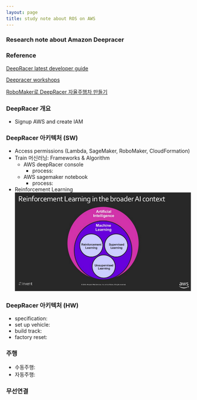```yaml
---
layout: page
title: study note about ROS on AWS
---
```


### Research note about Amazon Deepracer

### Reference
[DeepRacer latest developer guide](https://docs.aws.amazon.com/deepracer/latest/developerguide/awsracerdg.pdf#%5B%7B%22num%22%3A565%2C%22gen%22%3A0%7D%2C%7B%22name%22%3A%22XYZ%22%7D%2C72%2C416.96%2Cnull%5D)

[Deepracer workshops](https://www.slideshare.net/AmazonWebServices/new-launch-repeat-1-aws-deepracer-workshops-a-new-fun-way-to-learn-reinforcement-learning-aim206r1-aws-reinvent-2018)

[RoboMaker로 DeepRacer 자율주행차 만들기](https://www.youtube.com/watch?v=v5GBUpVkZbY)

### DeepRacer 개요
- Signup AWS and create IAM


### DeepRacer 아키텍처 (SW)

- Access permissions (Lambda, SageMaker, RoboMaker, CloudFormation)
- Train 머신러닝: Frameworks & Algorithm
    - AWS deepRacer console
        - process:
    - AWS sagemaker notebook
        - process:
- Reinforcement Learning
![](../images/RL_1.PNG)

### DeepRacer 아키텍처 (HW)

- specification:
- set up vehicle:
- build track:
- factory reset:

### 주행

- 수동주행:
- 자동주행:

### 무선연결

